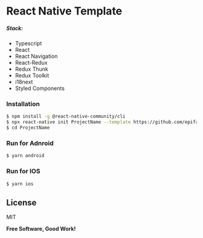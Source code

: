 # React Native Template

##### Stack:
  - Typescript
  - React
  - React Navigation
  - React-Redux
  - Redux Thunk
  - Redux Toolkit
  - i18next
  - Styled Components

### Installation
```sh
$ npm install -g @react-native-community/cli
$ npx react-native init ProjectName --template https://github.com/epifanovmd/reactNativeTemplate
$ cd ProjectName
```

### Run for Adnroid
```sh
$ yarn android
```

### Run for IOS
```sh
$ yarn ios
```

License
----

MIT

**Free Software, Good Work!**
